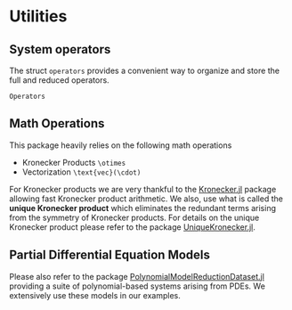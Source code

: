 # Utilities

## System operators
The struct `operators` provides a convenient way to organize and store the full and reduced operators.

```@docs
Operators
```

## Math Operations
This package heavily relies on the following math operations
- Kronecker Products ``\otimes``
- Vectorization ``\text{vec}(\cdot)``

For Kronecker products we are very thankful to the [Kronecker.jl](https://github.com/MichielStock/Kronecker.jl) package allowing fast Kronecker product arithmetic. We also, use what is called the **unique Kronecker product** which eliminates the redundant terms arising from the symmetry of Kronecker products. For details on the unique Kronecker product please refer to the package [UniqueKronecker.jl](https://github.com/smallpondtom/UniqueKronecker.jl).

## Partial Differential Equation Models

Please also refer to the package [PolynomialModelReductionDataset.jl](https://github.com/smallpondtom/PolynomialModelReductionDataset.jl) providing a suite of polynomial-based systems arising from PDEs. We extensively use these models in our examples.
